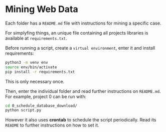 # Mining Web Data
Each folder has a `README.md` file with instructions for mining a specific case. 

For simplyfing things, an unique file containing all projects libraries is available at `requirements.txt`. 

Before running a script, create a `virtual environment`, enter it and install requirements: 

```bash
python3 -m venv env
source env/bin/activate
pip install -r requirements.txt
```

This is only necessary once.


Then, enter the individual folder and read further instructions on `README.md`. For example, project 0 can be run with: 

```bash
cd 0_schedule_database_download/
python script.py
```

However it also uses **crontab** to schedule the script periodically. Read its `README` to further instructions on how to set it. 